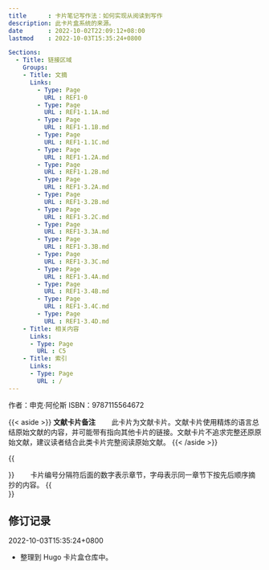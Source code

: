 ```yaml
---
title      : 卡片笔记写作法：如何实现从阅读到写作
description: 此卡片盒系统的来源。
date       : 2022-10-02T22:09:12+08:00
lastmod    : 2022-10-03T15:35:24+0800

Sections:
  - Title: 链接区域
    Groups:
    - Title: 文摘
      Links:
        - Type: Page
          URL : REF1·0
        - Type: Page
          URL : REF1·1.1A.md
        - Type: Page
          URL : REF1·1.1B.md
        - Type: Page
          URL : REF1·1.1C.md
        - Type: Page
          URL : REF1·1.2A.md
        - Type: Page
          URL : REF1·1.2B.md
        - Type: Page
          URL : REF1·3.2A.md
        - Type: Page
          URL : REF1·3.2B.md
        - Type: Page
          URL : REF1·3.2C.md
        - Type: Page
          URL : REF1·3.3A.md
        - Type: Page
          URL : REF1·3.3B.md
        - Type: Page
          URL : REF1·3.3C.md
        - Type: Page
          URL : REF1·3.4A.md
        - Type: Page
          URL : REF1·3.4B.md
        - Type: Page
          URL : REF1·3.4C.md
        - Type: Page
          URL : REF1·3.4D.md
    - Title: 相关内容
      Links:
      - Type: Page
        URL : C5
    - Title: 索引
      Links:
      - Type: Page
        URL : /
---
```

作者：申克·阿伦斯
ISBN：9787115564672

{{< aside >}}
**文献卡片备注**
　　此卡片为文献卡片。文献卡片使用精炼的语言总结原始文献的内容，并可能带有指向其他卡片的链接。文献卡片不追求完整还原原始文献，建议读者结合此类卡片完整阅读原始文献。
{{< /aside >}}

{{<aside note >}}
 　　卡片编号分隔符后面的数字表示章节，字母表示同一章节下按先后顺序摘抄的内容。
{{</aside>}}

## 修订记录
2022-10-03T15:35:24+0800
* 整理到 Hugo 卡片盒仓库中。